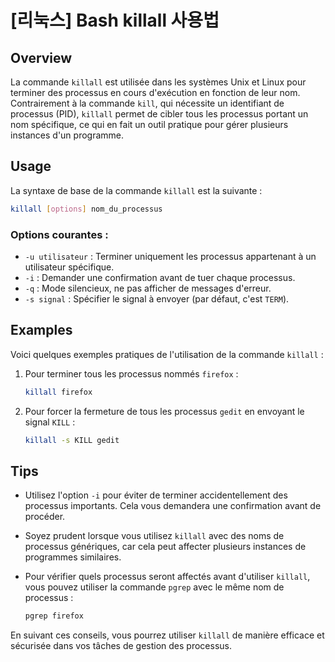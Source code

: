 # [리눅스] Bash killall 사용법

## Overview
La commande `killall` est utilisée dans les systèmes Unix et Linux pour terminer des processus en cours d'exécution en fonction de leur nom. Contrairement à la commande `kill`, qui nécessite un identifiant de processus (PID), `killall` permet de cibler tous les processus portant un nom spécifique, ce qui en fait un outil pratique pour gérer plusieurs instances d'un programme.

## Usage
La syntaxe de base de la commande `killall` est la suivante :

```bash
killall [options] nom_du_processus
```

### Options courantes :
- `-u utilisateur` : Terminer uniquement les processus appartenant à un utilisateur spécifique.
- `-i` : Demander une confirmation avant de tuer chaque processus.
- `-q` : Mode silencieux, ne pas afficher de messages d'erreur.
- `-s signal` : Spécifier le signal à envoyer (par défaut, c'est `TERM`).

## Examples
Voici quelques exemples pratiques de l'utilisation de la commande `killall` :

1. Pour terminer tous les processus nommés `firefox` :

   ```bash
   killall firefox
   ```

2. Pour forcer la fermeture de tous les processus `gedit` en envoyant le signal `KILL` :

   ```bash
   killall -s KILL gedit
   ```

## Tips
- Utilisez l'option `-i` pour éviter de terminer accidentellement des processus importants. Cela vous demandera une confirmation avant de procéder.
- Soyez prudent lorsque vous utilisez `killall` avec des noms de processus génériques, car cela peut affecter plusieurs instances de programmes similaires.
- Pour vérifier quels processus seront affectés avant d'utiliser `killall`, vous pouvez utiliser la commande `pgrep` avec le même nom de processus :

   ```bash
   pgrep firefox
   ```

En suivant ces conseils, vous pourrez utiliser `killall` de manière efficace et sécurisée dans vos tâches de gestion des processus.